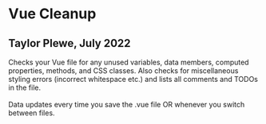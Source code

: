 # Vue Cleanup

## Taylor Plewe, July 2022

Checks your Vue file for any unused variables, data members, computed properties, methods, and CSS classes.  Also checks for miscellaneous styling errors (incorrect whitespace etc.) and lists all comments and TODOs in the file. <br />
<br />
Data updates every time you save the .vue file OR whenever you switch between files.